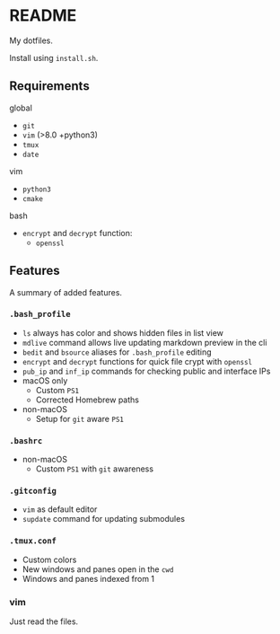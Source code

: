 # README
My dotfiles.

Install using `install.sh`.

## Requirements
global
  * `git`
  * `vim` (>8.0 +python3)
  * `tmux`
  * `date`

vim
  * `python3`
  * `cmake`

bash
  * `encrypt` and `decrypt` function:
    * `openssl`

## Features
A summary of added features.

### `.bash_profile`
* `ls` always has color and shows hidden files in list view
* `mdlive` command allows live updating markdown preview in the cli
* `bedit` and `bsource` aliases for `.bash_profile` editing
* `encrypt` and `decrypt` functions for quick file crypt with `openssl`
* `pub_ip` and `inf_ip` commands for checking public and interface IPs
* macOS only
  * Custom `PS1`
  * Corrected Homebrew paths
* non-macOS
  * Setup for `git` aware `PS1`

### `.bashrc`
* non-macOS
  * Custom `PS1` with `git` awareness

### `.gitconfig`
* `vim` as default editor
* `supdate` command for updating submodules

### `.tmux.conf`
* Custom colors
* New windows and panes open in the `cwd`
* Windows and panes indexed from 1

### vim
Just read the files.
